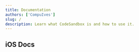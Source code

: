 ```yaml
---
title: Documentation
authors: ['CompuIves']
slug: /
description: Learn what CodeSandbox is and how to use it.
---
```


<div style={{height:478,width:'100%',background:'var(--docs-accent-color)', borderRadius: '6px',  marginBottom: '3rem'}}>
</div>

## iOS Docs
